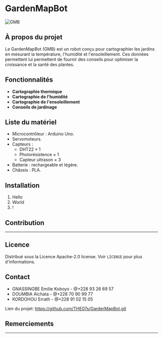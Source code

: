# GardenMapBot

![GMB](https://github.com/THE07s/GarderMapBot/assets/101391118/45ccf17c-52ff-4c6a-bc98-bd0e7e535424)

## À propos du projet
Le GardenMapBot (GMB) est un robot conçu pour cartographier les jardins en mesurant la température, l'humidité et l'ensoleillement. Ces données permettent lui permettent de fournir des conseils pour optimiser la croissance et la santé des plantes.

## Fonctionnalités
- **Cartographie thermique**
- **Cartographie de l'humidité**
- **Cartographie de l'ensoleillement**
- **Conseils de jardinage**

## Liste du matériel
- Microcontrôleur : Arduino Uno.
- Servomoteurs.
- Capteurs :
  - DHT22 × 1
  - Photorésistence × 1
  - Capteur ultrason × 3
- Batterie : rechargeable et légère.
- Châssis : PLA.

## Installation
1. Hello
2. World
3. !


## Contribution
---

## Licence
Distribué sous la Licence Apache-2.0 license. Voir `LICENSE` pour plus d'informations.

## Contact
- GNASSINGBE Emilie Koboyo - @+228 93 26 69 57
- DOUMBIA Aïchata  - @+228 70 90 99 77
- KORDOHOU Errath - @+228 91 02 15 05

Lien du projet: https://github.com/THE07s/GarderMapBot.git

## Remerciements
---

